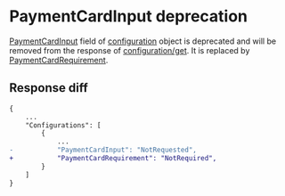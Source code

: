 # PaymentCardInput deprecation
[PaymentCardInput](../operations.md#paymentcardinput) field of [configuration](../operations.md#configuration) object is deprecated and will be removed from the response of [configuration/get](../operations.md#getconfigurationinfo). It is replaced by [PaymentCardRequirement](../operations.md#paymentcardrequirement).

## Response diff

```diff
{
    ...
    "Configurations": [
        {
            ...
-           "PaymentCardInput": "NotRequested",
+           "PaymentCardRequirement": "NotRequired",
        }
    ]
}
```
